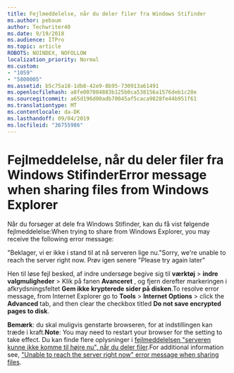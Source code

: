 ```yaml
---
title: Fejlmeddelelse, når du deler filer fra Windows Stifinder
ms.author: pebaum
author: Techwriter40
ms.date: 9/19/2018
ms.audience: ITPro
ms.topic: article
ROBOTS: NOINDEX, NOFOLLOW
localization_priority: Normal
ms.custom:
- "1059"
- "5800005"
ms.assetid: b5c75a18-1db8-42e9-8b95-730913a61491
ms.openlocfilehash: a8fe007084883b125b0ca538156a1576deb1c28e
ms.sourcegitcommit: a65d196d00adb70045af5caca9828fe44b951f61
ms.translationtype: MT
ms.contentlocale: da-DK
ms.lasthandoff: 09/04/2019
ms.locfileid: "36755986"
---
```

# <a name="error-message-when-sharing-files-from-windows-explorer"></a><span data-ttu-id="682ea-102">Fejlmeddelelse, når du deler filer fra Windows Stifinder</span><span class="sxs-lookup"><span data-stu-id="682ea-102">Error message when sharing files from Windows Explorer</span></span>

<span data-ttu-id="682ea-103">Når du forsøger at dele fra Windows Stifinder, kan du få vist følgende fejlmeddelelse:</span><span class="sxs-lookup"><span data-stu-id="682ea-103">When trying to share from Windows Explorer, you may receive the following error message:</span></span>
  
<span data-ttu-id="682ea-104">"Beklager, vi er ikke i stand til at nå serveren lige nu.</span><span class="sxs-lookup"><span data-stu-id="682ea-104">"Sorry, we're unable to reach the server right now.</span></span> <span data-ttu-id="682ea-105">Prøv igen senere "</span><span class="sxs-lookup"><span data-stu-id="682ea-105">Please try again later"</span></span>
  
<span data-ttu-id="682ea-106">Hen til løse fejl besked, af indre undersøge begive sig til **værktøj** \> **indre valgmuligheder** \> Klik på fanen **Avanceret** , og fjern derefter markeringen i afkrydsningsfeltet **Gem ikke krypterede sider på disken**.</span><span class="sxs-lookup"><span data-stu-id="682ea-106">To resolve error message, from Internet Explorer go to **Tools** \> **Internet Options** \> click the **Advanced** tab, and then clear the checkbox titled **Do not save encrypted pages to disk**.</span></span>
  
 <span data-ttu-id="682ea-107">**Bemærk**: du skal muligvis genstarte browseren, for at indstillingen kan træde i kraft.</span><span class="sxs-lookup"><span data-stu-id="682ea-107">**Note**: You may need to restart your browser for the setting to take effect.</span></span> <span data-ttu-id="682ea-108">Du kan finde flere oplysninger i [fejlmeddelelsen "serveren kunne ikke komme til højre nu", når du deler filer](https://go.microsoft.com/fwlink/?linkid=2022914).</span><span class="sxs-lookup"><span data-stu-id="682ea-108">For additional information see, ["Unable to reach the server right now" error message when sharing files](https://go.microsoft.com/fwlink/?linkid=2022914).</span></span>
  